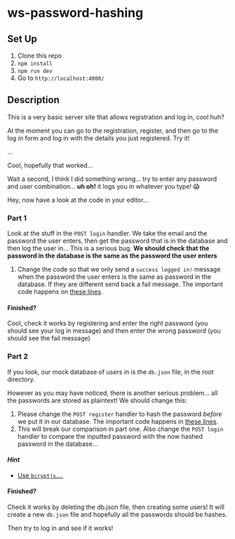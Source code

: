 # ws-password-hashing

## Set Up

1. Clone this repo
1. `npm install`
1. `npm run dev`
1. Go to `http://localhost:4000/`

## Description

This is a very basic server site that allows registration and log in, cool huh?

At the moment you can go to the registration, register, and then go to the log in form and log in with the details you just registered. Try it!

...

Cool, hopefully that worked...

Wait a second, I think I did something wrong... try to enter any password and user combination... **uh oh!** it logs you in whatever you type! :scream:

Hey, now have a look at the code in your editor...

### Part 1

Look at the stuff in the `POST login` handler. We take the email and the password the user enters, then get the password that is in the database and then log the user in... This is a serious bug. **We should check that the password in the database is the same as the password the user enters**

1. Change the code so that we only send a `success logged in!` message when the password the user enters is the same as password in the database. If they are different send back a fail message. The important code happens on [these lines](https://github.com/m4v15/ws-password-hashing/blob/55c0e2fe229edb44a11078e0b007d199281dad2f/src/handlers/post.js#L16-L17).

#### Finished?

Cool, check it works by registering and enter the right password (you should see your log in message) and then enter the wrong password (you should see the fail message)

### Part 2

If you look, our mock database of users in is the `db.json` file, in the root directory.

However as you may have noticed, there is another serious problem... all the passwords are stored as plaintext! We should change this:

1. Please change the `POST register` handler to hash the password _before_ we put it in our database. The important code happens in [these lines](https://github.com/m4v15/ws-password-hashing/blob/55c0e2fe229edb44a11078e0b007d199281dad2f/src/handlers/post.js#L29-L33).
1. This will break our comparison in part one. Also change the `POST login` handler to compare the inputted password with the now hashed password in the database...

#### _Hint_

- [Use `bcryptjs`....](https://www.npmjs.com/package/bcryptjs)

#### Finished?

Check it works by deleting the db.json file, then creating some users! It will create a new `db.json` file and hopefully all the passwords should be hashes.

Then try to log in and see if it works!
